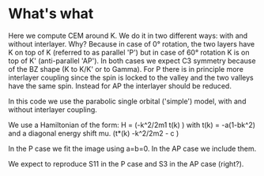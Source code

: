 # What's what

Here we compute CEM around K. We do it in two different ways: with and without interlayer.
Why?
Because in case of 0° rotation, the two layers have K on top of K (referred to as parallel 'P') but in case of 60° rotation K is on 
top of K' (anti-parallel 'AP'). In both cases we expect C3 symmetry because of the BZ shape (K to K/K' or to Gamma). For P there is 
in principle more interlayer coupling since the spin is locked to the valley and the two valleys have the same spin. Instead for AP
the interlayer should be reduced.

In this code we use the parabolic single orbital ('simple') model, with and without interlayer coupling.

We use a Hamiltonian of the form:
H = (-k^2/2m1       t(k)            )       with t(k) = -a(1-bk^2) and a diagonal energy shift mu.
    (t*(k)          -k^2/2m2 - c    )

In the P case we fit the image using a=b=0. In the AP case we include them.

We expect to reproduce S11 in the P case and S3 in the AP case (right?).
